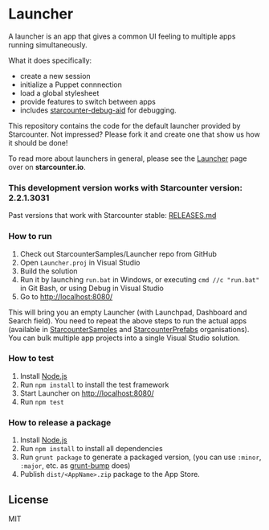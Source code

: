 Launcher
========
A launcher is an app that gives a common UI feeling to multiple apps running simultaneously.

What it does specifically:

- create a new session
- initialize a Puppet connnection
- load a global stylesheet
- provide features to switch between apps
- includes [starcounter-debug-aid](https://github.com/StarcounterSamples/starcounter-debug-aid) for debugging.

This repository contains the code for the default launcher provided by Starcounter. Not impressed? Please fork it and create one that show us how it should be done!

To read more about launchers in general, please see the [Launcher](http://starcounter.io/guides/web/launcher) page over on **starcounter.io**.

### This development version works with Starcounter version: 2.2.1.3031

Past versions that work with Starcounter stable: [RELEASES.md](RELEASES.md)

### How to run

1. Check out StarcounterSamples/Launcher repo from GitHub
2. Open `Launcher.proj` in Visual Studio
3. Build the solution
4. Run it by launching `run.bat` in Windows, or executing `cmd //c "run.bat"` in Git Bash, or using Debug in Visual Studio
5. Go to [http://localhost:8080/](http://localhost:8080/)

This will bring you an empty Launcher (with Launchpad, Dashboard and Search field). You need to repeat the above steps to run the actual apps (available in [StarcounterSamples](https://github.com/StarcounterSamples) and [StarcounterPrefabs](https://github.com/StarcounterPrefabs) organisations). You can bulk multiple app projects into a single Visual Studio solution.

### How to test

1. Install [Node.js](https://nodejs.org/)
2. Run `npm install` to install the test framework
3. Start Launcher on [http://localhost:8080/](http://localhost:8080/)
4. Run `npm test`

### How to release a package

1. Install [Node.js](https://nodejs.org/)
2. Run `npm install` to install all dependencies
2. Run `grunt package` to generate a packaged version, (you can use `:minor`, `:major`, etc. as [grunt-bump](https://github.com/vojtajina/grunt-bump) does)
4. Publish `dist/<AppName>.zip` package to the App Store.

## License

MIT
